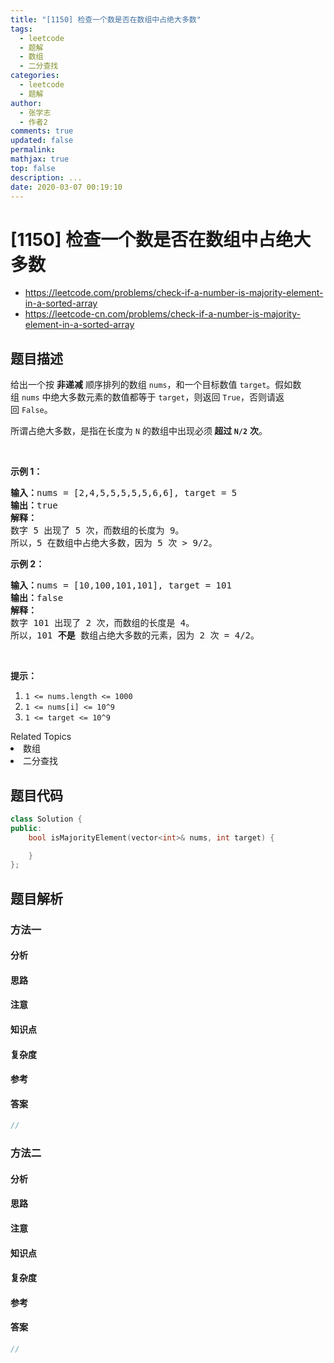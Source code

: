 ```yaml
---
title: "[1150] 检查一个数是否在数组中占绝大多数"
tags:
  - leetcode
  - 题解
  - 数组
  - 二分查找
categories:
  - leetcode
  - 题解
author:
  - 张学志
  - 作者2
comments: true
updated: false
permalink:
mathjax: true
top: false
description: ...
date: 2020-03-07 00:19:10
---
```



# [1150] 检查一个数是否在数组中占绝大多数
* https://leetcode.com/problems/check-if-a-number-is-majority-element-in-a-sorted-array
* https://leetcode-cn.com/problems/check-if-a-number-is-majority-element-in-a-sorted-array


## 题目描述

<p>给出一个按 <strong>非递减</strong>&nbsp;顺序排列的数组&nbsp;<code>nums</code>，和一个目标数值&nbsp;<code>target</code>。假如数组&nbsp;<code>nums</code> 中绝大多数元素的数值都等于&nbsp;<code>target</code>，则返回&nbsp;<code>True</code>，否则请返回&nbsp;<code>False</code>。</p>

<p>所谓占绝大多数，是指在长度为 <code>N</code>&nbsp;的数组中出现必须<strong>&nbsp;超过&nbsp;<code>N/2</code></strong>&nbsp;<strong>次</strong>。</p>

<p>&nbsp;</p>

<p><strong>示例 1：</strong></p>

<pre><strong>输入：</strong>nums = [2,4,5,5,5,5,5,6,6], target = 5
<strong>输出：</strong>true
<strong>解释：</strong>
数字 5 出现了 5 次，而数组的长度为 9。
所以，5 在数组中占绝大多数，因为 5 次 &gt; 9/2。
</pre>

<p><strong>示例 2：</strong></p>

<pre><strong>输入：</strong>nums = [10,100,101,101], target = 101
<strong>输出：</strong>false
<strong>解释：</strong>
数字 101 出现了 2 次，而数组的长度是 4。
所以，101 <strong>不是 </strong>数组占绝大多数的元素，因为 2 次 = 4/2。
</pre>

<p>&nbsp;</p>

<p><strong>提示：</strong></p>

<ol>
	<li><code>1 &lt;= nums.length &lt;= 1000</code></li>
	<li><code>1 &lt;= nums[i] &lt;= 10^9</code></li>
	<li><code>1 &lt;= target &lt;= 10^9</code></li>
</ol>
<div><div>Related Topics</div><div><li>数组</li><li>二分查找</li></div></div>


## 题目代码

```cpp
class Solution {
public:
    bool isMajorityElement(vector<int>& nums, int target) {

    }
};
```


## 题目解析


### 方法一

#### 分析

#### 思路

#### 注意

#### 知识点

#### 复杂度

#### 参考

#### 答案

```cpp
//
```


### 方法二

#### 分析

#### 思路

#### 注意

#### 知识点

#### 复杂度

#### 参考

#### 答案

```cpp
//
```


